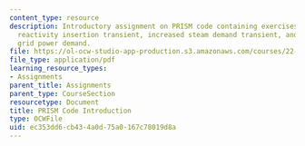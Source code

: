```yaml
---
content_type: resource
description: Introductory assignment on PRISM code containing exercises on negative
  reactivity insertion transient, increased steam demand transient, and change of
  grid power demand.
file: https://ol-ocw-studio-app-production.s3.amazonaws.com/courses/22-091-nuclear-reactor-safety-spring-2008/ec353dd6cb434a0d75a0167c78019d8a_MIT22_091S08_assn02.pdf
file_type: application/pdf
learning_resource_types:
- Assignments
parent_title: Assignments
parent_type: CourseSection
resourcetype: Document
title: PRISM Code Introduction
type: OCWFile
uid: ec353dd6-cb43-4a0d-75a0-167c78019d8a
---
```


